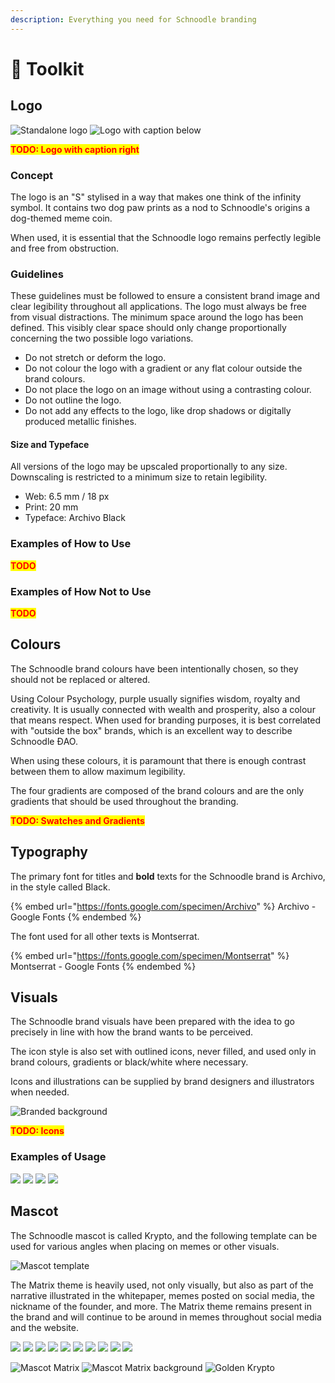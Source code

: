 ```yaml
---
description: Everything you need for Schnoodle branding
---
```


# 🧰 Toolkit

## Logo

![Standalone logo](../.gitbook/assets/logo.svg) ![Logo with caption below](../.gitbook/assets/logo-title-vert.svg)

<mark style="color:red;">**TODO: Logo with caption right**</mark>

### Concept

The logo is an "S" stylised in a way that makes one think of the infinity symbol. It contains two dog paw prints as a nod to Schnoodle's origins a dog-themed meme coin.

When used, it is essential that the Schnoodle logo remains perfectly legible and free from obstruction.

### Guidelines

These guidelines must be followed to ensure a consistent brand image and clear legibility throughout all applications. The logo must always be free from visual distractions. The minimum space around the logo has been defined. This visibly clear space should only change proportionally concerning the two possible logo variations.

* Do not stretch or deform the logo.
* Do not colour the logo with a gradient or any flat colour outside the brand colours.
* Do not place the logo on an image without using a contrasting colour.
* Do not outline the logo.
* Do not add any effects to the logo, like drop shadows or digitally produced metallic finishes.

#### Size and Typeface

All versions of the logo may be upscaled proportionally to any size. Downscaling is restricted to a minimum size to retain legibility.

* Web: 6.5 mm / 18 px
* Print: 20 mm
* Typeface: Archivo Black

### Examples of How to Use

<mark style="color:red;">**TODO**</mark>

### Examples of How Not to Use

<mark style="color:red;">**TODO**</mark>

## Colours

The Schnoodle brand colours have been intentionally chosen, so they should not be replaced or altered.

Using Colour Psychology, purple usually signifies wisdom, royalty and creativity. It is usually connected with wealth and prosperity, also a colour that means respect. When used for branding purposes, it is best correlated with "outside the box" brands, which is an excellent way to describe Schnoodle ĐAO.

When using these colours, it is paramount that there is enough contrast between them to allow maximum legibility.

The four gradients are composed of the brand colours and are the only gradients that should be used throughout the branding.

<mark style="color:red;">**TODO: Swatches and Gradients**</mark>

## Typography

The primary font for titles and **bold** texts for the Schnoodle brand is Archivo, in the style called Black.

{% embed url="https://fonts.google.com/specimen/Archivo" %}
Archivo - Google Fonts
{% endembed %}

The font used for all other texts is Montserrat.

{% embed url="https://fonts.google.com/specimen/Montserrat" %}
Montserrat - Google Fonts
{% endembed %}

## Visuals

The Schnoodle brand visuals have been prepared with the idea to go precisely in line with how the brand wants to be perceived.

The icon style is also set with outlined icons, never filled, and used only in brand colours, gradients or black/white where necessary.

Icons and illustrations can be supplied by brand designers and illustrators when needed.

![Branded background](../.gitbook/assets/branded-background.jpg)

<mark style="color:red;">**TODO: Icons**</mark>

### Examples of Usage

![](../.gitbook/assets/brand-example-1.jpg) ![](../.gitbook/assets/brand-example-2.jpg) ![](../.gitbook/assets/brand-example-3.jpg) ![](../.gitbook/assets/brand-example-4.jpg)

## Mascot

The Schnoodle mascot is called Krypto, and the following template can be used for various angles when placing on memes or other visuals.

![Mascot template](../.gitbook/assets/mascot-template.png)

The Matrix theme is heavily used, not only visually, but also as part of the narrative illustrated in the whitepaper, memes posted on social media, the nickname of the founder, and more. The Matrix theme remains present in the brand and will continue to be around in memes throughout social media and the website.

![](../.gitbook/assets/mascot-shades-10.png) ![](../.gitbook/assets/mascot-shades-9.png) ![](../.gitbook/assets/mascot-shades-8.png) ![](../.gitbook/assets/mascot-shades-7.png) ![](../.gitbook/assets/mascot-shades-6.png) ![](../.gitbook/assets/mascot-shades-5.png) ![](../.gitbook/assets/mascot-shades-4.png) ![](../.gitbook/assets/mascot-shades-3.png) ![](../.gitbook/assets/mascot-shades-2.png) ![](../.gitbook/assets/mascot-shades-1.png)

![Mascot Matrix](../.gitbook/assets/mascot-matrix.png) ![Mascot Matrix background](../.gitbook/assets/mascot-matrix-bg.png) ![Golden Krypto](../.gitbook/assets/mascot-golden.png)
